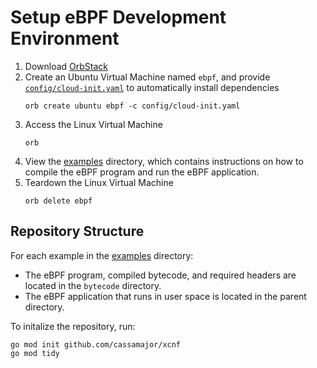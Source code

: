 # Setup eBPF Development Environment
1. Download [OrbStack](https://orbstack.dev/download)
2. Create an Ubuntu Virtual Machine named `ebpf`, and provide [`config/cloud-init.yaml`](/config/cloud-init.yaml) to automatically install dependencies
    ```shell
    orb create ubuntu ebpf -c config/cloud-init.yaml
    ```
3. Access the Linux Virtual Machine
    ```shell
    orb
    ```
4. View the [examples](./examples/) directory, which contains instructions on how to compile the eBPF program and run the eBPF application.
5. Teardown the Linux Virtual Machine
    ```shell
    orb delete ebpf
    ```

## Repository Structure
For each example in the [examples](./examples/) directory:
- The eBPF program, compiled bytecode, and required headers are located in the `bytecode` directory.
- The eBPF application that runs in user space is located in the parent directory.

To initalize the repository, run:
```
go mod init github.com/cassamajor/xcnf
go mod tidy
```
